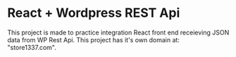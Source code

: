 <h1>React + Wordpress REST Api</h1>
This project is made to practice integration React front end receieving JSON data from WP Rest Api.
This project has it's own domain at: "store1337.com".

